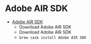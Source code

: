 # Adobe AIR SDK
- [Adobe AIR SDK](https://www.adobe.com/devnet/air/air-sdk-download.html)
  -  Download Adobe AIR SDK
  - Download Adobe AIR SDK
  - `brew cask install Adobe AIR SDK`
